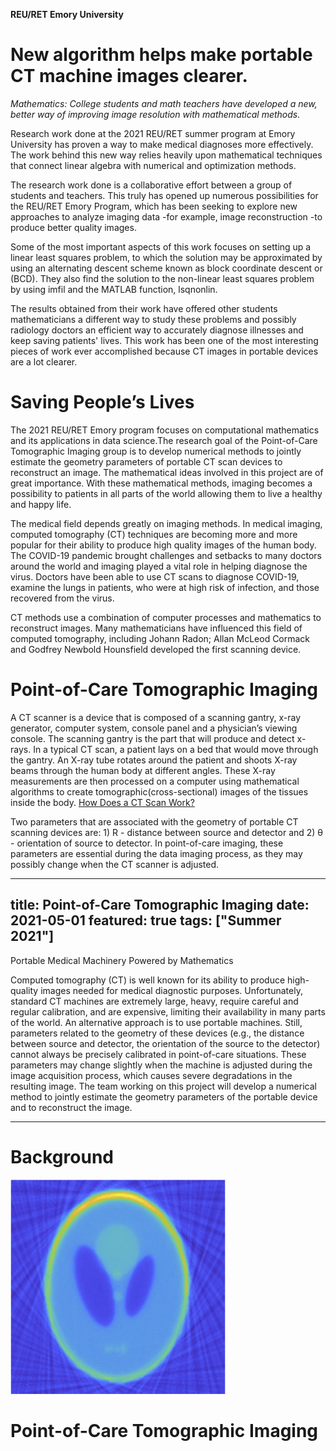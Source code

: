 **REU/RET Emory University**
# New algorithm helps make portable CT machine images clearer.
*Mathematics: College students and math teachers have developed a new, better way of improving image resolution with mathematical methods.* 

Research work done at the 2021 REU/RET summer program at Emory University has proven a way to make medical diagnoses more effectively. The work behind this new way relies heavily upon mathematical techniques that connect linear algebra with numerical and optimization methods. 

The research work done is a collaborative effort between a group of students and teachers. This truly has opened up numerous possibilities for the REU/RET Emory Program, which has been seeking to explore new approaches to analyze imaging data -for example, image reconstruction -to produce better quality images.   

Some of the most important aspects of this work focuses on setting up a linear least squares problem, to which the solution may be approximated  by  using  an alternating descent scheme known as block coordinate descent or (BCD). They also find the solution to the non-linear least squares problem by using imfil and the MATLAB function, lsqnonlin.  

The results obtained from their work have offered other students mathematicians a different way to study these problems and possibly radiology doctors an efficient way to accurately diagnose illnesses and keep saving patients' lives. This work has been one of the most interesting pieces of work ever accomplished because CT images in portable devices are a lot clearer. 



# Saving People’s Lives 
The 2021 REU/RET Emory program focuses on computational mathematics and its applications in data science.The research goal of the Point-of-Care Tomographic Imaging group is to develop numerical methods to jointly estimate the geometry parameters of portable CT scan devices to reconstruct an image. The mathematical ideas involved in this project are of great importance. With these mathematical methods, imaging becomes a possibility to patients in all parts of the world allowing them to live a healthy and happy life.   

The medical field depends greatly on imaging methods. In  medical  imaging,  computed  tomography  (CT)  techniques  are  becoming  more  and  more  popular  for  their ability to produce high quality images of the human body.  The COVID-19 pandemic brought challenges and setbacks to many doctors around the world  and imaging played a vital role in helping diagnose the virus. Doctors have been able to use CT scans to diagnose COVID-19, examine the lungs in patients, who were at high risk of infection, and those recovered from the virus.  

CT methods use a combination of computer processes and mathematics to reconstruct images. Many mathematicians have influenced this field of computed tomography, including Johann Radon; Allan McLeod Cormack and Godfrey Newbold Hounsfield developed the first scanning device.  

# Point-of-Care Tomographic Imaging

A CT scanner is a device that is composed of a scanning gantry, x-ray generator, computer system, console panel and a physician’s viewing console. The scanning gantry is the part that will produce and detect x-rays. In a typical CT scan, a patient lays on a bed that would move through the gantry. An X-ray tube rotates around the patient and shoots X-ray beams through the human body at different angles. These X-ray measurements are then processed on a computer using mathematical algorithms to create tomographic(cross-sectional) images of the tissues inside the body. [How Does a CT Scan Work?](https://youtu.be/l9swbAtRRbg)

Two parameters that are associated with the geometry of portable CT scanning devices are: 1) R - distance between source and detector and 2) θ - orientation of source to detector. In point-of-care imaging, these parameters are essential during the data imaging process, as they may possibly change when the CT scanner is adjusted.





















































































---
title: Point-of-Care Tomographic Imaging
date: 2021-05-01
featured: true
tags: ["Summer 2021"]
---

Portable Medical Machinery Powered by Mathematics

<!--more-->

Computed tomography (CT) is well known for its ability to produce high-quality images needed for medical diagnostic purposes. Unfortunately, standard CT machines are extremely large, heavy, require careful and regular calibration, and are expensive, limiting their availability in many parts of the world. An alternative approach is to use portable machines. Still, parameters related to the geometry of these devices (e.g., the distance between source and detector, the orientation of the source to the detector) cannot always be precisely calibrated in point-of-care situations. These parameters may change slightly when the machine is adjusted during the image acquisition process, which causes severe degradations in the resulting image. The team working on this project will develop a numerical method to jointly estimate the geometry parameters of the portable device and to reconstruct the image.

---
# Background

![mainImage](img/tomography1.png "Tomography")


# Point-of-Care Tomographic Imaging
